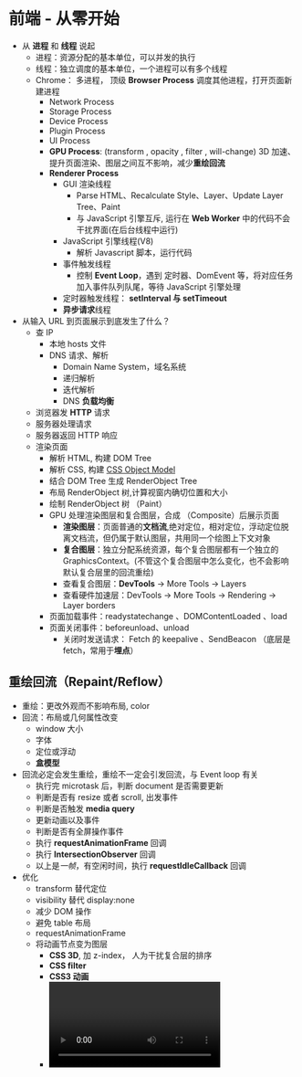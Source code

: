 # 前端 - 从零开始

- 从 **进程** 和 **线程** 说起
  - 进程：资源分配的基本单位，可以并发的执行
  - 线程：独立调度的基本单位，一个进程可以有多个线程
  - Chrome： 多进程， 顶级 **Browser Process** 调度其他进程，打开页面新建进程
    - Network Process
    - Storage Process
    - Device Process
    - Plugin Process
    - UI Process
    - **GPU Process**: (transform , opacity , filter , will-change) 3D 加速、提升页面渲染、图层之间互不影响，减少**重绘回流**
    - **Renderer Process**
      - GUI 渲染线程
        - Parse HTML、Recalculate Style、Layer、Update Layer Tree、Paint
        - 与 JavaScript 引擎互斥, 运行在 **Web Worker** 中的代码不会干扰界面(在后台线程中运行)
      - JavaScript 引擎线程(V8)
        - 解析 Javascript 脚本，运行代码
      - 事件触发线程
        - 控制 **Event Loop**，遇到 定时器、DomEvent 等，将对应任务加入事件队列队尾，等待 JavaScript 引擎处理
      - 定时器触发线程： **setInterval 与 setTimeout**
      - **异步请求**线程
- 从输入 URL 到页面展示到底发生了什么？
  - 查 IP
    - 本地 hosts 文件
    - DNS 请求、解析
      - Domain Name System，域名系统
      - 递归解析
      - 迭代解析
      - DNS **负载均衡**
  - 浏览器发 **HTTP** 请求
  - 服务器处理请求
  - 服务器返回 HTTP 响应
  - 渲染页面
    - 解析 HTML, 构建 DOM Tree
    - 解析 CSS, 构建 [CSS Object Model](https://developer.mozilla.org/en-US/docs/Web/API/CSS_Object_Model)
    - 结合 DOM Tree 生成 RenderObject Tree
    - 布局 RenderObject 树,计算视窗内确切位置和大小
    - 绘制 RenderObject 树 （Paint）
    - GPU 处理渲染图层和复合图层，合成 （Composite）后展示页面
      - **渲染图层**：页面普通的**文档流**,绝对定位，相对定位，浮动定位脱离文档流，但仍属于默认图层，共用同一个绘图上下文对象
      - **复合图层**：独立分配系统资源，每个复合图层都有一个独立的 GraphicsContext。(不管这个复合图层中怎么变化，也不会影响默认复合层里的回流重绘)
      - 查看复合图层：**DevTools** -> More Tools -> Layers
      - 查看硬件加速层：DevTools -> More Tools -> Rendering -> Layer borders
    - 页面加载事件：readystatechange 、DOMContentLoaded 、load
    - 页面关闭事件：beforeunload、unload
      - 关闭时发送请求： Fetch 的 keepalive 、SendBeacon （底层是 fetch，常用于**埋点**）

## 重绘回流（Repaint/Reflow）

- 重绘：更改外观而不影响布局, color
- 回流：布局或几何属性改变
  - window 大小
  - 字体
  - 定位或浮动
  - **盒模型**
- 回流必定会发生重绘，重绘不一定会引发回流，与 Event loop 有关
  - 执行完 microtask 后，判断 document 是否需要更新
  - 判断是否有 resize 或者 scroll, 出发事件
  - 判断是否触发 **media query**
  - 更新动画以及事件
  - 判断是否有全屏操作事件
  - 执行 **requestAnimationFrame** 回调
  - 执行 **IntersectionObserver** 回调
  - 以上是*一帧*，有空闲时间，执行 **requestIdleCallback** 回调
- 优化
  - transform 替代定位
  - visibility 替代 display:none
  - 减少 DOM 操作
  - 避免 table 布局
  - requestAnimationFrame
  - 将动画节点变为图层
    - **CSS 3D**, 加 z-index， 人为干扰复合层的排序
    - **CSS filter**
    - **CSS3 动画**
    - <video>，<canvas> 和 <iframe> 节点
    - will-change （最后的优化手段）

## Web Worker

- Worker
  - postMessage 、 onmessage
- SharedWorker：多页面使用同一 worker
  - onconnect 、 port.onmessage 、 port.postMessage
- ServiceWorker
  - 作为 web 应用程序、浏览器和网络之间的代理服务器
  - XHR 和 **localStorage** 不可使用
  - 出于**安全**，只能由 HTTPS 承载
  - 常用于 **PWA** 离线工作
- 数据
  - 页面与 worker 之间传递数据是通过拷贝(**深拷贝**)，不会共享同一个实例
  - 一般是结构化拷贝：
    - Error 、Function 、DOM 的拷贝抛出异常
    - 对象特定参数不保留：**getters 、setters**
    - **原形链**上的属性不拷贝
- Audio Worker
- Chrome Worker

## Event Loop

- JS 执行环境会被加入执行栈
- 异步任务被挂起到 Task
- Task 分为 microtask 和 macrotask
  - 微任务：**promise** ，Object.observe ，IntersectionObserver 、MutationObserver
  - 宏任务：script ， setTimeout ，setInterval ，UI rendering
- 执行栈为空，Event Loop 从 Task 队列中取任务入执行栈
  - 执行同步代码，宏任务
  - 执行为空，查询是否有微任务需要执行
  - 执行微任务
  - 必要的话渲染 UI
  - 开始下一轮 Event Loop

## SetInterval 与 SetTimeout

- setTimeout 只会往队列中添加一次
- setInterval 每隔一段时间把回调函数放进任务队列中，而不考虑函数的执行
- 由于 setInterval 的性能问题，常用 setTimeout 模拟 setInterval
- 更优方案，requestAnimationFrame 实现定时器

```js
class Timer {
  static base(handler, timeout, args, loop) {
    let timeStamp = Date.now();

    const timer = {
      value: -1,
      valueOf: function () {
        return this.value;
      },
    };

    const callback = () => {
      if (Date.now() - timeStamp >= timeout) {
        handler.apply(callback, args);

        if (loop) {
          timeStamp = Date.now();
          timer.value = requestAnimationFrame(callback);
        }
      } else timer.value = requestAnimationFrame(callback);
    };

    timer.value = requestAnimationFrame(callback);

    return timer;
  }

  static setTimeout = (handler, timeout, ...args) =>
    Timer.base(handler, timeout, args);

  static setInterval = (handler, timeout, ...args) =>
    Timer.base(handler, timeout, args, true);

  static clear = (timer) => cancelAnimationFrame(timer);
}
```

## 异步请求

- XMLHttpRequest / ActiveXObject (IE6)
- Fetch
  - Request
  - Response
    - ReadableStream
- Websocket

## 负载均衡

- 服务器无状态，负载均衡器根据节点负载情况，将请求合理转发到各个节点
  - 高可用：节点故障会转发到别的节点
  - 伸缩性：容易添加和删除节点
- 算法
  - 轮询
  - 加权轮询，负载不均衡
  - 最少连接
  - 加权最少连接
  - 随机算法
  - IP HASH：同一 IP 转发到同一服务器，实现会话粘滞(Sticky Session)
- 转发流程
  - HTTP 重定向：服务器通过发送特殊的响应， 状态码 3XX，浏览器在接收到后，新的 URL ，并加载
  - DNS 域名解析
  - 反向代理服务器

## HTTP

- HTTP 方法： GET 、POST 、 PUT 、DELETE 、 OPTIONS(查询 URL 是否支持) 、HEAD(不返回主体) 、 CONNECT(加密传输)
- HTTP 状态码:
  - 1xx: Information (信息)
  - 2xx: Success (成功)
    - **200** OK
    - **204** No Content
    - **204** No Content
  - 3xx: Redirect (重定向)
    - **301** 永久性重定向
    - **302** 临时性重定向
    - **303** GET 方法临时性重定向
    - **304** Not Modified，判断 Request Header 字段(If-Match，If-Modified-Since 等)，不满足时返回
  - 4xx: Client Error (客户端错误)
    - **400** Bad Request,语法错误
    - **401** Unauthorized，认证失败
    - **403** Unauthorized, 请求被拒绝
    - **404** Not Found
  - 5xx: Server Error (服务端错误)
    - **500** Internal Server Error
    - **503** Service Unavailable 超负载或无法处理请求

## 文档流和布局

- 文档流：元素排列时所占得位置，自上而下(块级元素)，自左而右(内联元素)，normal flow(正常布局流)
- 脱离文档流：float 和 定位会使元素脱离文档流
- BFC：块级格式化上下文，独立的渲染区域
  - 自上而下排布
  - 同一 BFC 两块元素质检的 margin 会重叠
  - BFC 区域不会与浮动元素重叠。
  - float 元素也会参与高度计算
  - 清除浮动即是触发父级 BFC

```css
.clearfix:after {
  content: '';
  visibility: hidden;
  display: block;
  height: 0;
  clear: both;
}
```

- display: none | initial | inherit | inline | block | flex | gird | table | table-cell | table-column | table-row | inline-block | inline-flex | inline-grid | inline-table | list-item
- 定位：static | relative | absolute | fixed | sticky
- Flex 布局
  - 主轴（main axis）
  - 交叉抽（cross axis）
  - flex-direction：row | column | revert | row-reverse | column-reverse 指定主轴方向
  - flex-wrap
  - flex-flow: flex-direction 和 flex-wrap 的缩写
  - flex-shrink: 默认宽度之和大于容器的时候才会发生收缩
  - flex-basis: 元素在主轴方向上的初始大小
  - flex: flex-flow 、 flex-shrink 、 flex-basis 的缩写
  - align-items: 控制交叉轴，
  - 子元素用 align-self 覆盖 align-items 规则, 通过 **order** 改变排序，而不影响 dom 树结构
  - justify-content: 控制主轴
- Grid 布局

## DevTools

## 埋点

## 盒模型

## Media Query

## requestAnimationFrame

## IntersectionObserver 与 MutationObserver

## requestIdleCallback

## CSS 3D

## CSS filter

## CSS3 动画

## canvas

## iframe

## web 存储

## web 安全

## PWA

## 深拷贝与浅拷贝

## getter 与 Object.defineProperty

## 面向对象与原型链

## Promise
